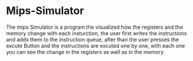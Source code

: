 # Mips-Simulator

The mips Simulator is a program the visualized how the registers and the memory change with each insturction, the user first writes the instructions and adds them 
to the instruction queue, after than the user presses the excute Button and the instructions are excuted one by one, with each one you can see the change in the registers
as well as in the memory.

